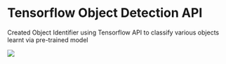 
# Tensorflow Object Detection API
Created Object Identifier using Tensorflow API to classify various objects learnt via pre-trained model

![](https://imgur.com/TcJUWAd)
